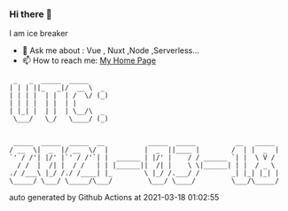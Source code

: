 ### Hi there 👋

I am ice breaker

- 💬 Ask me about : Vue , Nuxt ,Node ,Serverless...
- 📫 How to reach me: [My Home Page](https://icebreaker.top/)

```
 _   _  _____  _____     
| | | ||_   _|/  __ \  _ 
| | | |  | |  | /  \/ (_)
| | | |  | |  | |        
| |_| |  | |  | \__/\  _ 
 \___/   \_/   \____/ (_)
                         
                         
 _____  _____  _____  __           _____  _____          __   _____ 
/ __  \|  _  |/ __  \/  |         |  _  ||____ |        /  | |  _  |
`' / /'| |/' |`' / /'`| |  ______ | |/' |    / / ______ `| |  \ V / 
  / /  |  /| |  / /   | | |______||  /| |    \ \|______| | |  / _ \ 
./ /___\ |_/ /./ /____| |_        \ |_/ /.___/ /        _| |_| |_| |
\_____/ \___/ \_____/\___/         \___/ \____/         \___/\_____/
```

auto generated by Github Actions at 2021-03-18 01:02:55
